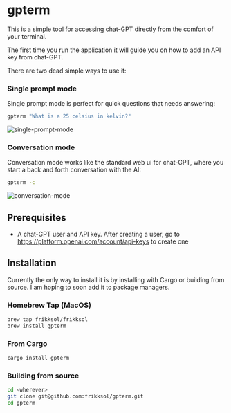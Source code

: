 # gpterm

This is a simple tool for accessing chat-GPT directly from the comfort of your terminal.

The first time you run the application it will guide you on how to add an API key from chat-GPT.

There are two dead simple ways to use it:

### Single prompt mode

Single prompt mode is perfect for quick questions that needs answering:

```bash
gpterm "What is a 25 celsius in kelvin?"
```

![single-prompt-mode](https://github.com/frikksol/gpterm/assets/13680486/57bb62a9-6f70-4732-9aa3-b866948ff789)

### Conversation mode

Conversation mode works like the standard web ui for chat-GPT, where you start a back and forth conversation with the AI:

```bash
gpterm -c
```

![conversation-mode](https://github.com/frikksol/gpterm/assets/13680486/d080a8eb-3494-437d-be83-0a100e59069b)

## Prerequisites

- A chat-GPT user and API key. After creating a user, go to https://platform.openai.com/account/api-keys to create one

## Installation

Currently the only way to install it is by installing with Cargo or building from source. I am hoping to soon add it to package managers.

### Homebrew Tap (MacOS)

```bash
brew tap frikksol/frikksol
brew install gpterm
```

### From Cargo

```bash
cargo install gpterm

```

### Building from source

```bash
cd <wherever>
git clone git@github.com:frikksol/gpterm.git
cd gpterm
```
